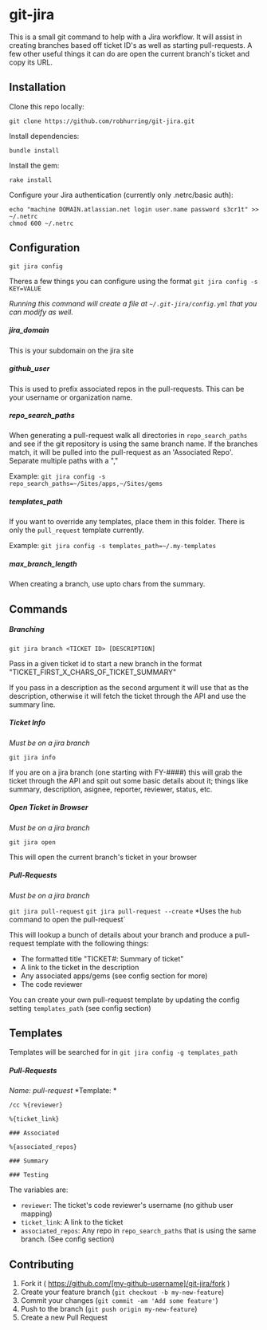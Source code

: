 # git-jira

This is a small git command to help with a Jira workflow. It will assist in creating branches based off ticket ID's as well as starting pull-requests. A few other useful things it can do are open the current branch's ticket and copy its URL.

## Installation

Clone this repo locally:

    git clone https://github.com/robhurring/git-jira.git

Install dependencies:

    bundle install

Install the gem:

    rake install

Configure your Jira authentication (currently only .netrc/basic auth):

    echo "machine DOMAIN.atlassian.net login user.name password s3cr1t" >> ~/.netrc
    chmod 600 ~/.netrc

## Configuration

`git jira config`

Theres a few things you can configure using the format `git jira config -s KEY=VALUE`

*Running this command will create a file at `~/.git-jira/config.yml` that you can modify as well.*

##### jira_domain

This is your subdomain on the jira site

##### github_user

This is used to prefix associated repos in the pull-requests. This can be your username or organization name.

##### repo_search_paths

When generating a pull-request walk all directories in `repo_search_paths` and see if the git repository is using the same branch name. If the branches match, it will be pulled into the pull-request as an 'Associated Repo'. Separate multiple paths with a ","

Example: `git jira config -s repo_search_paths=~/Sites/apps,~/Sites/gems`

##### templates_path

If you want to override any templates, place them in this folder. There is only the `pull_request` template currently.

Example: `git jira config -s templates_path=~/.my-templates`

##### max_branch_length

When creating a branch, use upto <thismany> chars from the summary.

## Commands

##### Branching

`git jira branch <TICKET ID> [DESCRIPTION]`

Pass in a given ticket id to start a new branch in the format "TICKET_FIRST_X_CHARS_OF_TICKET_SUMMARY"

If you pass in a description as the second argument it will use that as the description, otherwise it will fetch the ticket through the API and use the summary line.

##### Ticket Info

*Must be on a jira branch*

`git jira info`

If you are on a jira branch (one starting with FY-####) this will grab the ticket through the API and spit out some basic details about it; things like summary, description, asignee, reporter, reviewer, status, etc.

##### Open Ticket in Browser

*Must be on a jira branch*

`git jira open`

This will open the current branch's ticket in your browser

##### Pull-Requests

*Must be on a jira branch*

`git jira pull-request`
`git jira pull-request --create` *Uses the `hub` command to open the pull-request`

This will lookup a bunch of details about your branch and produce a pull-request template with the following things:

* The formatted title "TICKET#: Summary of ticket"
* A link to the ticket in the description
* Any associated apps/gems (see config section for more)
* The code reviewer

You can create your own pull-request template by updating the config setting `templates_path` (see config section)

## Templates

Templates will be searched for in `git jira config -g templates_path`

##### Pull-Requests

*Name: pull-request*
*Template: *

    /cc %{reviewer}

    %{ticket_link}

    ### Associated

    %{associated_repos}

    ### Summary

    ### Testing

The variables are:

* `reviewer`: The ticket's code reviewer's username (no github user mapping)
* `ticket_link`: A link to the ticket
* `associated_repos`: Any repo in `repo_search_paths` that is using the same branch. (See config section)

## Contributing

1. Fork it ( https://github.com/[my-github-username]/git-jira/fork )
2. Create your feature branch (`git checkout -b my-new-feature`)
3. Commit your changes (`git commit -am 'Add some feature'`)
4. Push to the branch (`git push origin my-new-feature`)
5. Create a new Pull Request
